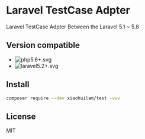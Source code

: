 # Laravel TestCase Adpter
Laravel TestCase Adpter Between the Laravel 5.1 ~ 5.8

## Version compatible
- ![php5.6+.svg](https://img.shields.io/badge/PHP-5.6+-4c1.svg)
- ![laravel5.2+.svg](https://img.shields.io/badge/Laravel-5.0+-4c1.svg)

## Install

```bash
composer require --dev xiaohuilam/test -vvv
```

## License
MIT
